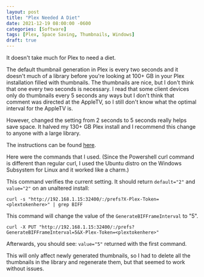 ```yaml
---
layout: post
title: "Plex Needed A Diet"
date: 2021-12-19 08:00:00 -0600
categories: [Software]
tags: [Plex, Space Saving, Thumbnails, Windows]
draft: true
---
```


It doesn't take much for Plex to need a diet.

The default thumbnail generation in Plex is every two seconds and it doesn't much of a library before you're looking at 100+ GB in your Plex installation filled with thumbnails. The thumbnails are nice, but I don't think that one every two seconds is necessary. I read that some client devices only do thumbnails every 5 seconds any ways but I don't think that comment was directed at the AppleTV, so I still don't know what the optimal interval for the AppleTV is.

However, changed the setting from 2 seconds to 5 seconds really helps save space. It halved my 130+ GB Plex install and I recommend this change to anyone with a large library.

The instructions can be found [here](https://forums.plex.tv/t/big-media-folder-make-smaller-video-preview-thumbnails/635729/6).

Here were the commands that I used. (Since the Powershell curl command is different than regular curl, I used the Ubuntu distro on the Windows Subsystem for Linux and it worked like a charm.)

This command verifies the current setting. It should return `default="2"` and `value="2"` on an unaltered install:

`curl -s "http://192.168.1.15:32400/:/prefs?X-Plex-Token=<plextokenhere>" | grep BIFF`

This command will change the value of the `GenerateBIFFrameInterval` to "5".

`curl -X PUT "http://192.168.1.15:32400/:/prefs?GenerateBIFFrameInterval=5&X-Plex-Token=<plextokenhere>"`

Afterwards, you should see: `value="5"` returned with the first command.

This will only affect newly generated thumbnails, so I had to delete all the thumbnails in the library and regenerate them, but that seemed to work without issues. 
